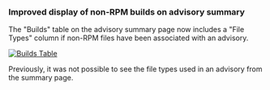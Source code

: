 ### Improved display of non-RPM builds on advisory summary

The "Builds" table on the advisory summary page now includes a "File
Types" column if non-RPM files have been associated with an advisory.

[![Builds Table](images/3.10.4/file-types-in-builds-table.png)](images/3.10.4/file-types-in-builds-table.png)

Previously, it was not possible to see the file types used in an
advisory from the summary page.
